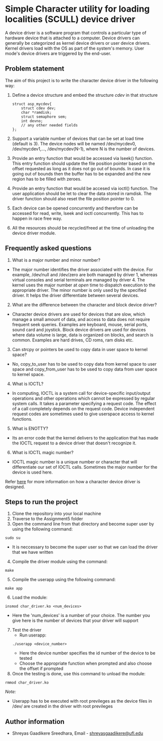 # Simple Character utility for loading localities (SCULL) device driver

A device driver is a software program that controls a particular type of hardware device that is attached to a computer. Device drivers can generally be categorized as kernel device drivers or user device drivers. Kernel drivers load with the OS as part of the system's memory. User mode's device drivers are triggered by the end-user.  

## Problem statement

The aim of this project is to write the character device driver in the following way:

1. Define a device structure and embed the structure _cdev_ in that structure
    ```
    struct asp_mycdev{
        struct cdev dev;
        char *ramdisk;
        struct semaphore sem;
        int devno;
        // any other needed fields
    };
    ```

2. Support a variable number of devices that can be set at load time (default is 3). The device nodes will be named /dev/mycdev0, /dev/mycdev1,..., /dev/mycdev(N-1), where N is the number of devices.

3. Provide an entry function that would be accessed via lseek() function. This entry function should update the file position pointer based on the offset requested as long as it does not go out of bounds. In case it is going out of bounds then the buffer has to be expanded and the new region has to be filled with zeroes.

4. Provide an entry function that would be accesed via ioctl() function. The user application should be let to clear the data stored in ramdisk. The driver function should also reset the file position pointer to 0.

5. Each device can be opened concurrently and therefore can be accessed for read, write, lseek and ioctl concurrently. This has to happen in race free way.

6. All the resources should be recycled/freed at the time of unloading the device driver module.

## Frequently asked questions

1. What is a major number and minor number?
* The major number identifies the driver associated with the device. For example, /dev/null and /dev/zero are both managed by driver 1, whereas virtual consoles and serial terminals are managed by driver 4. The kernel uses the major number at _open_ time to dispatch execution to the appropriate driver. The minor number is only used by the specified driver. It helps the driver differentiate between several devices.

2. What are the difference between the character and block device driver?
* Character device drivers are used for devices that are slow, which manage a small amount of data, and access to data does not require frequent seek queries. Examples are keyboard, mouse, serial ports, sound card and joystick. Block device drivers are used for devices where data volume is large, data is organized on blocks, and search is common. Examples are hard drives, CD roms, ram disks etc.

3. Can strcpy or pointers be used to copy data in user space to kernel space?
* No, copy_to_user has to be used to copy data from kernel space to user space and copy_from_user has to be used to copy data from user space to kernel space.

4. What is IOCTL?
* In computing, IOCTL is a system call for device-specific input/output operations and other operations which cannot be expressed by regular system calls. It takes a parameter specifying a request code. The effect of a call completely depends on the request code. Device independent request codes are sometimes used to give userspace access to kernel functions.

5. What is ENOTTY?
* Its an error code that the kernel delivers to the application that has made the IOCTL request to a device driver that doesn't recognize it.

6. What is IOCTL magic number?
* IOCTL magic number is a unique number or character that will differentiate our set of IOCTL calls. Sometimes the major number for the device is used here.

Refer [here](https://linux-kernel-labs.github.io/master/labs/device_drivers.html) for more information on how a character device driver is designed.

## Steps to run the project

1. Clone the repository into your local machine
2. Traverse to the Assignment5 folder
3. Open the command line from that directory and become super user by using the following command:
```
sudo su
```
* It is neccessary to become the super user so that we can load the driver that we have written

4. Compile the driver module using the command:
```
make
```
5. Compile the userapp using the following command:
```
make app
```
6. Load the module:
```
insmod char_driver.ko <num_devices>
```
* Here the 'num_devices' is a number of your choice. The number you give here is the number of devices that your driver will support
7. Test the driver
   - Run userapp:
   ```
   ./userapp <device_number>
   ```
   * Here the device number specifies the id number of the device to be tested
   - Choose the appropriate function when prompted and also choose the offset if prompted 
8. Once the testing is done, use this command to unload the module:
```
rmmod char_driver.ko
```
_Note:_
* Userapp has to be executed with root previleges as the device files in /dev/ are created in the driver with root previleges

## Author information

* Shreyas Gaadikere Sreedhara, Email - shreyasgaadikere@ufl.edu
